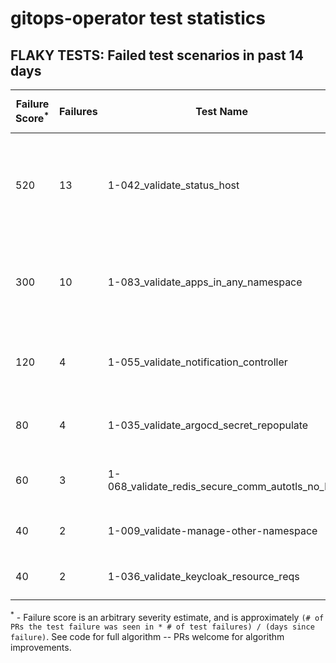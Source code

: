 # gitops-operator test statistics
## FLAKY TESTS: Failed test scenarios in past 14 days
| Failure Score<sup>*</sup> | Failures | Test Name | Last Seen | PR List and Logs 
|---|---|---|---|---|
| 520 | 13 | 1-042_validate_status_host  |  | 4: [#464](https://github.com/redhat-developer/gitops-operator/pull//464)<sup>[1](https://storage.googleapis.com/origin-ci-test/pr-logs/pull/redhat-developer_gitops-operator/464/pull-ci-redhat-developer-gitops-operator-master-v4.8-kuttl-sequential/1638965060560752640/build-log.txt), [2](https://storage.googleapis.com/origin-ci-test/pr-logs/pull/redhat-developer_gitops-operator/464/pull-ci-redhat-developer-gitops-operator-master-v4.9-kuttl-sequential/1638933843404656640/build-log.txt), [3](https://storage.googleapis.com/origin-ci-test/pr-logs/pull/redhat-developer_gitops-operator/464/pull-ci-redhat-developer-gitops-operator-master-v4.10-kuttl-sequential/1638965060476866560/build-log.txt), [4](https://storage.googleapis.com/origin-ci-test/pr-logs/pull/redhat-developer_gitops-operator/464/pull-ci-redhat-developer-gitops-operator-master-v4.8-kuttl-sequential/1638933840049213440/build-log.txt)</sup> [#459](https://github.com/redhat-developer/gitops-operator/pull//459)<sup>[1](https://storage.googleapis.com/origin-ci-test/pr-logs/pull/redhat-developer_gitops-operator/459/pull-ci-redhat-developer-gitops-operator-master-v4.10-kuttl-sequential/1635190364820213760/build-log.txt)</sup> [#457](https://github.com/redhat-developer/gitops-operator/pull//457)<sup>[1](https://storage.googleapis.com/origin-ci-test/pr-logs/pull/redhat-developer_gitops-operator/457/pull-ci-redhat-developer-gitops-operator-master-v4.10-kuttl-sequential/1634237654138621952/build-log.txt), [2](https://storage.googleapis.com/origin-ci-test/pr-logs/pull/redhat-developer_gitops-operator/457/pull-ci-redhat-developer-gitops-operator-master-v4.10-kuttl-sequential/1635199084627234816/build-log.txt), [3](https://storage.googleapis.com/origin-ci-test/pr-logs/pull/redhat-developer_gitops-operator/457/pull-ci-redhat-developer-gitops-operator-master-v4.10-kuttl-sequential/1636089049301127168/build-log.txt), [4](https://storage.googleapis.com/origin-ci-test/pr-logs/pull/redhat-developer_gitops-operator/457/pull-ci-redhat-developer-gitops-operator-master-v4.10-kuttl-sequential/1635226993765126144/build-log.txt), [5](https://storage.googleapis.com/origin-ci-test/pr-logs/pull/redhat-developer_gitops-operator/457/pull-ci-redhat-developer-gitops-operator-master-v4.10-kuttl-sequential/1636369313151586304/build-log.txt), [6](https://storage.googleapis.com/origin-ci-test/pr-logs/pull/redhat-developer_gitops-operator/457/pull-ci-redhat-developer-gitops-operator-master-v4.10-kuttl-sequential/1638870235110969344/build-log.txt), [7](https://storage.googleapis.com/origin-ci-test/pr-logs/pull/redhat-developer_gitops-operator/457/pull-ci-redhat-developer-gitops-operator-master-v4.10-kuttl-sequential/1635158526827433984/build-log.txt)</sup> [#440](https://github.com/redhat-developer/gitops-operator/pull//440)<sup>[1](https://storage.googleapis.com/origin-ci-test/pr-logs/pull/redhat-developer_gitops-operator/440/pull-ci-redhat-developer-gitops-operator-master-v4.10-kuttl-sequential/1637792068967337984/build-log.txt)</sup> 
| 300 | 10 | 1-083_validate_apps_in_any_namespace  |  | 3: [#459](https://github.com/redhat-developer/gitops-operator/pull//459)<sup>[1](https://storage.googleapis.com/origin-ci-test/pr-logs/pull/redhat-developer_gitops-operator/459/pull-ci-redhat-developer-gitops-operator-master-v4.10-kuttl-sequential/1635163940595961856/build-log.txt), [2](https://storage.googleapis.com/origin-ci-test/pr-logs/pull/redhat-developer_gitops-operator/459/pull-ci-redhat-developer-gitops-operator-master-v4.9-kuttl-sequential/1635163942630199296/build-log.txt)</sup> [#457](https://github.com/redhat-developer/gitops-operator/pull//457)<sup>[1](https://storage.googleapis.com/origin-ci-test/pr-logs/pull/redhat-developer_gitops-operator/457/pull-ci-redhat-developer-gitops-operator-master-v4.10-kuttl-sequential/1634237654138621952/build-log.txt), [2](https://storage.googleapis.com/origin-ci-test/pr-logs/pull/redhat-developer_gitops-operator/457/pull-ci-redhat-developer-gitops-operator-master-v4.10-kuttl-sequential/1635199084627234816/build-log.txt), [3](https://storage.googleapis.com/origin-ci-test/pr-logs/pull/redhat-developer_gitops-operator/457/pull-ci-redhat-developer-gitops-operator-master-v4.9-kuttl-sequential/1634237654356725760/build-log.txt), [4](https://storage.googleapis.com/origin-ci-test/pr-logs/pull/redhat-developer_gitops-operator/457/pull-ci-redhat-developer-gitops-operator-master-v4.10-kuttl-sequential/1636369313151586304/build-log.txt), [5](https://storage.googleapis.com/origin-ci-test/pr-logs/pull/redhat-developer_gitops-operator/457/pull-ci-redhat-developer-gitops-operator-master-v4.10-kuttl-sequential/1638870235110969344/build-log.txt), [6](https://storage.googleapis.com/origin-ci-test/pr-logs/pull/redhat-developer_gitops-operator/457/pull-ci-redhat-developer-gitops-operator-master-v4.10-kuttl-sequential/1635158526827433984/build-log.txt), [7](https://storage.googleapis.com/origin-ci-test/pr-logs/pull/redhat-developer_gitops-operator/457/pull-ci-redhat-developer-gitops-operator-master-v4.9-kuttl-sequential/1635199085256380416/build-log.txt)</sup> [#440](https://github.com/redhat-developer/gitops-operator/pull//440)<sup>[1](https://storage.googleapis.com/origin-ci-test/pr-logs/pull/redhat-developer_gitops-operator/440/pull-ci-redhat-developer-gitops-operator-master-v4.10-kuttl-sequential/1637792068967337984/build-log.txt)</sup> 
| 120 | 4 | 1-055_validate_notification_controller  |  | 3: [#464](https://github.com/redhat-developer/gitops-operator/pull//464)<sup>[1](https://storage.googleapis.com/origin-ci-test/pr-logs/pull/redhat-developer_gitops-operator/464/pull-ci-redhat-developer-gitops-operator-master-v4.9-kuttl-parallel/1638988281020420096/build-log.txt)</sup> [#459](https://github.com/redhat-developer/gitops-operator/pull//459)<sup>[1](https://storage.googleapis.com/origin-ci-test/pr-logs/pull/redhat-developer_gitops-operator/459/pull-ci-redhat-developer-gitops-operator-master-v4.9-kuttl-parallel/1634263182707003392/build-log.txt)</sup> [#457](https://github.com/redhat-developer/gitops-operator/pull//457)<sup>[1](https://storage.googleapis.com/origin-ci-test/pr-logs/pull/redhat-developer_gitops-operator/457/pull-ci-redhat-developer-gitops-operator-master-v4.8-kuttl-parallel/1635199084694343680/build-log.txt), [2](https://storage.googleapis.com/origin-ci-test/pr-logs/pull/redhat-developer_gitops-operator/457/pull-ci-redhat-developer-gitops-operator-master-v4.10-kuttl-parallel/1634237654100873216/build-log.txt)</sup> 
| 80 | 4 | 1-035_validate_argocd_secret_repopulate  |  | 2: [#457](https://github.com/redhat-developer/gitops-operator/pull//457)<sup>[1](https://storage.googleapis.com/origin-ci-test/pr-logs/pull/redhat-developer_gitops-operator/457/pull-ci-redhat-developer-gitops-operator-master-v4.10-kuttl-sequential/1635226993765126144/build-log.txt), [2](https://storage.googleapis.com/origin-ci-test/pr-logs/pull/redhat-developer_gitops-operator/457/pull-ci-redhat-developer-gitops-operator-master-v4.10-kuttl-sequential/1638870235110969344/build-log.txt), [3](https://storage.googleapis.com/origin-ci-test/pr-logs/pull/redhat-developer_gitops-operator/457/pull-ci-redhat-developer-gitops-operator-master-v4.10-kuttl-sequential/1635158526827433984/build-log.txt)</sup> [#440](https://github.com/redhat-developer/gitops-operator/pull//440)<sup>[1](https://storage.googleapis.com/origin-ci-test/pr-logs/pull/redhat-developer_gitops-operator/440/pull-ci-redhat-developer-gitops-operator-master-v4.10-kuttl-sequential/1637792068967337984/build-log.txt)</sup> 
| 60 | 3 | 1-068_validate_redis_secure_comm_autotls_no_ha  |  | 2: [#459](https://github.com/redhat-developer/gitops-operator/pull//459)<sup>[1](https://storage.googleapis.com/origin-ci-test/pr-logs/pull/redhat-developer_gitops-operator/459/pull-ci-redhat-developer-gitops-operator-master-v4.9-kuttl-parallel/1635163941795532800/build-log.txt)</sup> [#440](https://github.com/redhat-developer/gitops-operator/pull//440)<sup>[1](https://storage.googleapis.com/origin-ci-test/pr-logs/pull/redhat-developer_gitops-operator/440/pull-ci-redhat-developer-gitops-operator-master-v4.9-kuttl-parallel/1634207743692771328/build-log.txt), [2](https://storage.googleapis.com/origin-ci-test/pr-logs/pull/redhat-developer_gitops-operator/440/pull-ci-redhat-developer-gitops-operator-master-v4.9-kuttl-parallel/1637792069000892416/build-log.txt)</sup> 
| 40 | 2 | 1-009_validate-manage-other-namespace  |  | 2: [#464](https://github.com/redhat-developer/gitops-operator/pull//464)<sup>[1](https://storage.googleapis.com/origin-ci-test/pr-logs/pull/redhat-developer_gitops-operator/464/pull-ci-redhat-developer-gitops-operator-master-v4.10-kuttl-parallel/1638988280764567552/build-log.txt)</sup> [#459](https://github.com/redhat-developer/gitops-operator/pull//459)<sup>[1](https://storage.googleapis.com/origin-ci-test/pr-logs/pull/redhat-developer_gitops-operator/459/pull-ci-redhat-developer-gitops-operator-master-v4.8-kuttl-parallel/1635163940658876416/build-log.txt)</sup> 
| 40 | 2 | 1-036_validate_keycloak_resource_reqs  |  | 2: [#459](https://github.com/redhat-developer/gitops-operator/pull//459)<sup>[1](https://storage.googleapis.com/origin-ci-test/pr-logs/pull/redhat-developer_gitops-operator/459/pull-ci-redhat-developer-gitops-operator-master-v4.9-kuttl-parallel/1635190365659074560/build-log.txt)</sup> [#440](https://github.com/redhat-developer/gitops-operator/pull//440)<sup>[1](https://storage.googleapis.com/origin-ci-test/pr-logs/pull/redhat-developer_gitops-operator/440/pull-ci-redhat-developer-gitops-operator-master-v4.9-kuttl-parallel/1634207743692771328/build-log.txt)</sup> 



<sup>*</sup> - Failure score is an arbitrary severity estimate, and is approximately `(# of PRs the test failure was seen in * # of test failures) / (days since failure)`. See code for full algorithm -- PRs welcome for algorithm improvements.

